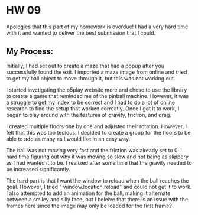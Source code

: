 # HW 09

Apologies that this part of my homework is overdue! I had a very hard time with it and wanted to deliver the best submission that I could.

## My Process:
Initially, I had set out to create a maze that had a popup after you successfully found the exit. I imported a maze image from online and tried to get my ball object to move through it, but this was not working out.

I started invetigating the p5play website more and chose to use the library to create a game that reminded me of the pinball machine. However, it was a struggle to get my index to be correct and I had to do a lot of online research to find the setup that worked correctly. Once I got it to work, I began to play around with the features of gravity, friction, and drag.

I created multiple floors one by one and adjusted their rotation. However, I felt that this was too tedious. I decided to create a group for the floors to be able to add as many as I would like in an easy way.

The ball was not moving very fast and the friction was already set to 0. I hard time figuring out why it was moving so slow and not being as slippery as I had wanted it to be. I realized after some time that the gravity needed to be increased significantly.

The hard part is that I want the window to reload when the ball reaches the goal. However, I tried " window.location.reload" and could not get it to work. I also attempted to add an animation for the ball, making it alternate between a smiley and silly face, but I beleive that there is an issue with the frames here since the image may only be loaded for the first frame?
